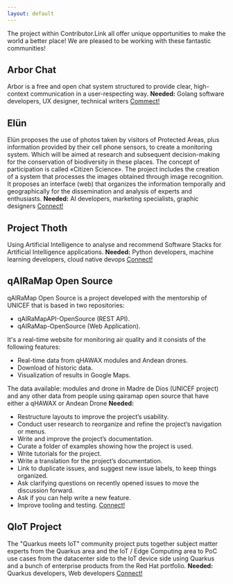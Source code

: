 ```yaml
---
layout: default
---
```


The project within Contributor.Link all offer unique opportunities to make the world a better place! We are pleased to be working with these fantastic communities!

## Arbor Chat
Arbor is a free and open chat system structured to provide clear, high-context communication in a user-respecting way.
__Needed:__ Golang software developers, UX designer, technical writers
[Commect!](https://arbor.chat)


## Elün
Elün proposes the use of photos taken by visitors of Protected Areas, plus information provided by their cell phone sensors, to create a monitoring system. Which will be aimed at research and subsequent decision-making for the conservation of biodiversity in these places. The concept of participation is called «Citizen Science». The project includes the creation of a system that processes the images obtained through image recognition. It proposes an interface (web) that organizes the information temporally and geographically for the dissemination and analysis of experts and enthusiasts. 
__Needed:__ AI developers, marketing specialists, graphic designers 
[Connect!](https://ingenieria.udd.cl/centroid/laboratorios-de-investigacion/extreme-environmental-lab/#!/modal/272/elun-sistema-colaborativo-de-monitoreo-para-areas-protegidas-de-chile)

## Project Thoth
Using Artificial Intelligence to analyse and recommend Software Stacks for Artificial Intelligence applications.
__Needed:__ Python developers, machine learning developers, cloud native devops
[Connect!](https://github.com/thoth-station)

## qAIRaMap Open Source
qAIRaMap Open Source is a project developed with the mentorship of UNICEF that is based in two repositories:
- qAIRaMapAPI-OpenSource (REST API).
- qAIRaMap-OpenSource (Web Application).

 It's a real-time website for monitoring air quality and it consists of the following features:
- Real-time data from qHAWAX modules and Andean drones. 
- Download of historic data.
- Visualization of results in Google Maps.

The data available: modules and drone in Madre de Dios (UNICEF project) and any other data from people using qairamap open source that have either a qHAWAX or Andean Drone
__Needed:__ 
- Restructure layouts to improve the project’s usability.
- Conduct user research to reorganize and refine the project’s navigation or menus.
- Write and improve the project’s documentation.
- Curate a folder of examples showing how the project is used.
- Write tutorials for the project.
- Write a translation for the project’s documentation.
- Link to duplicate issues, and suggest new issue labels, to keep things organized.
- Ask clarifying questions on recently opened issues to move the discussion forward.
- Ask if you can help write a new feature.
- Improve tooling and testing.
[Connect!](https://qaira.github.io/)

## QIoT Project
The "Quarkus meets IoT" community project puts together subject matter experts from the Quarkus area and the IoT / Edge Computing area to PoC use cases from the datacenter side to the IoT device side using Quarkus and a bunch of enterprise products from the Red Hat portfolio.
__Needed:__ Quarkus developers, Web developers
[Connect!](https://qiot-project.github.io/)
